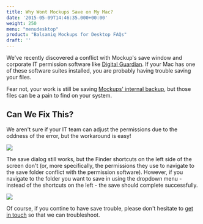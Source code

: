 ```yaml
---
title: Why Wont Mockups Save on My Mac?
date: '2015-05-09T14:46:35.000+00:00'
weight: 250
menu: "menudesktop"
product: "Balsamiq Mockups for Desktop FAQs"
draft: ''
---
```

We've recently discovered a conflict with Mockup's save window and corporate IT permission software like [Digital Guardian](https://digitalguardian.com/). If your Mac has one of these software suites installed, you are probably having trouble saving your files.

Fear not, your work is still be saving [Mockups' internal backup](https://support.balsamiq.com/desktop/backup/), but those files can be a pain to find on your system.

## Can We Fix This?

We aren't sure if your IT team can adjust the permissions due to the oddness of the error, but the workaround is easy!

![](https://media.balsamiq.com/img/support/docs/m4d/b3/save-as-dropdown.png)

The save dialog still works, but the Finder shortcuts on the left side of the screen don't (or, more specifically, the permissions they use to navigate to the save folder conflict with the permission software). However, if you navigate to the folder you want to save in using the dropdown menu - instead of the shortcuts on the left -  the save should complete successfully.

![](https://media.balsamiq.com/img/support/docs/m4d/b3/save-as-dropdown.gif)

Of course, if you contine to have save trouble, please don't hesitate to [get in touch](mailto:support@balsamiq.com) so that we can troubleshoot.
